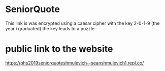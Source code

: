 # SeniorQuote
This link is was encrypted using a caesar cipher with the key 2-0-1-9 (the year i graduated) the key leads to a puzzle  

# public link to the website

https://phs2019seniorquoteshmulevich--seanshmulevich1.repl.co/
